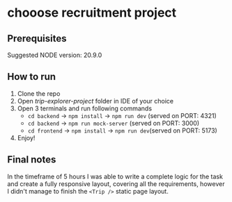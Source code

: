 # chooose recruitment project

## Prerequisites

Suggested NODE version: 20.9.0

## How to run

1. Clone the repo
2. Open _trip-explorer-project_ folder in IDE of your choice
3. Open 3 terminals and run following commands
   - `cd backend` -> `npm install` -> `npm run dev` (served on PORT: 4321)
   - `cd backend` -> `npm run mock-server` (served on PORT: 3000)
   - `cd frontend` -> `npm install` -> `npm run dev`(served on PORT: 5173)
4. Enjoy!

## Final notes

In the timeframe of 5 hours I was able to write a complete logic for the task and create a fully responsive layout, covering all the requirements, however I didn't manage to finish the `<Trip />` static page layout.
